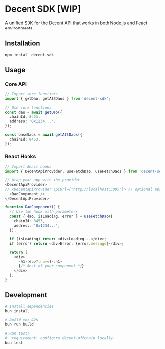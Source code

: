 # Decent SDK [WIP]

A unified SDK for the Decent API that works in both Node.js and React environments.

## Installation

```bash
npm install decent-sdk
```

## Usage

### Core API

```typescript
// Import core functions
import { getDao, getAllDaos } from 'decent-sdk';

// Use core functions
const dao = await getDao({
  chainId: 8453,
  address: '0x1234...',
});

const baseDaos = await getAllDaos({
  chainId: 8453,
});
```

### React Hooks

```typescript
// Import React hooks
import { DecentApiProvider, useFetchDao, useFetchDaos } from 'decent-sdk/react';

// Wrap your app with the provider
<DecentApiProvider>
// <DecentApiProvider apiUrl={"http://localhost:3005"}> // optional apiUrl prop can be passed here
  <DaoComponent />
</DecentApiProvider>

function DaoComponent() {
  // Use the hook with parameters
  const { dao, isLoading, error } = useFetchDao({
    chainId: 8453,
    address: '0x1234...',
  });

  if (isLoading) return <div>Loading...</div>;
  if (error) return <div>Error: {error.message}</div>;

  return (
    <div>
      <h1>{dao?.name}</h1>
      {/* Rest of your component */}
    </div>
  );
}
```

## Development

```bash
# Install dependencies
bun install

# Build the SDK
bun run build

# Run tests
#  requirement: configure decent-offchain locally.
bun test
```
